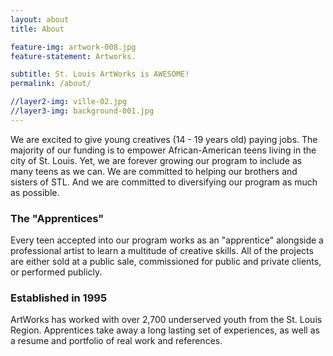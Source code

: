 ```yaml
---
layout: about
title: About

feature-img: artwork-008.jpg
feature-statement: Artworks.

subtitle: St. Louis ArtWorks is AWESOME!
permalink: /about/

//layer2-img: ville-02.jpg
//layer3-img: background-001.jpg
---
```


We are excited to give young creatives (14 - 19 years old) paying jobs. The majority of our funding is to empower African-American teens living in the city of St. Louis. Yet, we are forever growing our program to include as many teens as we can. We are committed to helping our brothers and sisters of STL. And we are committed to diversifying our program as much as possible.

### The "Apprentices"
Every teen accepted into our program works as an "apprentice" alongside a professional artist to learn a multitude of creative skills. All of the projects are either sold at a public sale, commissioned for public and private clients, or performed publicly.

### Established in 1995  
ArtWorks has worked with over 2,700 underserved youth from the St. Louis Region. Apprentices take away a long lasting set of experiences, as well as a resume and portfolio of real work and references.
